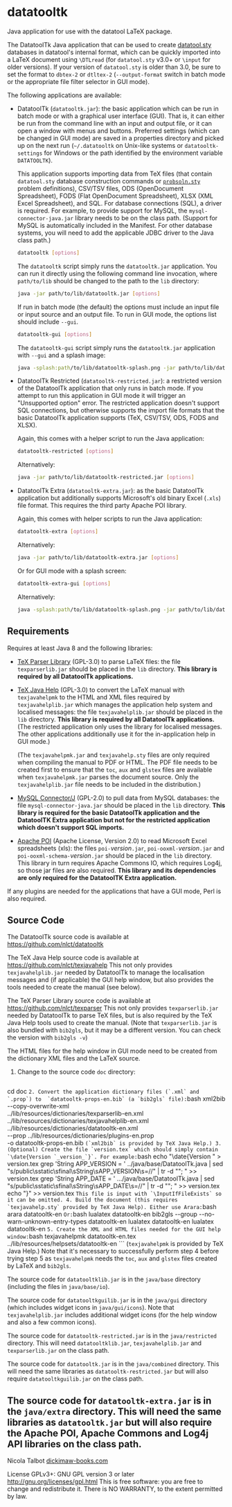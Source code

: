 # datatooltk
Java application for use with the datatool LaTeX package.

The DatatoolTk Java application that can be used to create
[datatool.sty](https://ctan.org/pkg/datatool) databases in
datatool's internal format, which can be quickly imported into a
LaTeX document using `\DTLread` (for `datatool.sty` v3.0+ or 
`\input` for older versions). If your version of `datatool.sty`
is older than 3.0, be sure to set the format to `dbtex-2` or
`dtltex-2` (`--output-format` switch in batch mode or the
appropriate file filter selector in GUI mode).

The following applications are available:

 - DatatoolTk (`datatooltk.jar`): the basic application which can be run in batch
   mode or with a graphical user interface (GUI). That is, it can
   either be run from the command line with an input and output
   file, or it can open a window with menus and buttons.
   Preferred settings (which can be changed in GUI mode) are saved
   in a properties directory and picked up on the
   next run (`~/.datatooltk` on Unix-like systems
   or `datatooltk-settings` for Windows or the path identified by the
   environment variable `DATATOOLTK`).

   This application supports importing data from TeX files
   (that contain `datatool.sty` database construction commands or
    [`probsoln.sty`](https://ctan.org/pkg/probsoln) problem definitions),
   CSV/TSV files,
   ODS (OpenDocument Spreadsheet), FODS (Flat OpenDocument Spreadsheet),
   XLSX (XML Excel Spreadsheet), and SQL. For database connections (SQL), 
   a driver is required.  For example, to provide support for MySQL, the
   `mysql-connector-java.jar` library needs to be on the class path.
   (Support for MySQL is automatically included in the Manifest.
    For other database systems, you will need to add the applicable JDBC driver to
    the Java class path.)

    ```bash
   datatooltk [options]
    ```
    The `datatooltk` script simply runs the `datatooltk.jar`
    application. You can run it directly using the following
    command line invocation, where `path/to/lib` should be
    changed to the path to the `lib` directory:

    ```bash
   java -jar path/to/lib/datatooltk.jar [options]
    ```

    If run in batch mode (the default) the options must include an input
    file or input source and an output file. To run in GUI mode, the
    options list should include `--gui`.

    ```bash
   datatooltk-gui [options]
    ```

    The `datatooltk-gui` script simply runs the `datatooltk.jar`
    application with `--gui` and a splash image:

    ```bash
   java -splash:path/to/lib/datatooltk-splash.png -jar path/to/lib/datatooltk.jar --gui [options]
    ```

 - DatatoolTk Restricted (`datatooltk-restricted.jar`):
   a restricted version of the DatatoolTk application that only runs
   in batch mode. If you attempt to run this application in GUI mode
   it will trigger an "Unsupported option" error. The restricted
   application doesn't support SQL connections, but otherwise
   supports the import file formats that the basic DatatoolTk
   application supports (TeX, CSV/TSV, ODS, FODS and XLSX).

   Again, this comes with a helper script to run the Java
   application:

    ```bash
   datatooltk-restricted [options]
    ```

   Alternatively:

    ```bash
   java -jar path/to/lib/datatooltk-restricted.jar [options]
    ```

 - DatatoolTk Extra (`datatooltk-extra.jar`):
   as the basic DatatoolTk application but additionally
   supports Microsoft's old binary Excel (`.xls`) file format.
   This requires the third party Apache POI library.

   Again, this comes with helper scripts to run the Java
   application:

    ```bash
   datatooltk-extra [options]
    ```

   Alternatively:

    ```bash
   java -jar path/to/lib/datatooltk-extra.jar [options]
    ```

   Or for GUI mode with a splash screen:

    ```bash
   datatooltk-extra-gui [options]
    ```

   Alternatively:
    ```bash
   java -splash:path/to/lib/datatooltk-splash.png -jar path/to/lib/datatooltk-extra.jar --gui [options]
    ```


## Requirements

Requires at least Java 8 and the following libraries:

 - [TeX Parser Library](https://github.com/nlct/texparser)
   (GPL-3.0)
   to parse LaTeX files: the file `texparserlib.jar`
   should be placed in the `lib` directory. **This library is
   required by all DatatoolTk applications.**
 - [TeX Java Help](https://github.com/nlct/texjavahelp) (GPL-3.0)
   to convert the LaTeX manual with `texjavahelpmk`
   to the HTML and XML files required by `texjavahelplib.jar`
   which manages the application help system and localised messages:
   the file `texjavahelplib.jar` should be placed in the `lib` directory.
   **This library is required by all DatatoolTk applications.**
   (The restricted application only uses the library for localised
   messages. The other applications additionally use it for
   the in-application help in GUI mode.)

   (The `texjavahelpmk.jar` and `texjavahelp.sty` files are only required 
   when compiling the manual to PDF or HTML. The PDF file needs to be created first
   to ensure that the `toc`, `aux` and `glstex` files are available
   when `texjavahelpmk.jar` parses the document source. Only the
   `texjavahelplib.jar` file needs to be included in the
   distribution.)

 - [MySQL Connector/J](https://dev.mysql.com/downloads/connector/j/)
   (GPL-2.0) 
   to pull data from MySQL databases: the file `mysql-connector-java.jar`
   should be placed in the `lib` directory.
   **This library is required for the basic DatatoolTk application
   and the DatatoolTK Extra application but not for the restricted
   application which doesn't support SQL imports.**

 - [Apache POI](https://poi.apache.org/) (Apache License, Version 2.0)
    to read Microsoft Excel spreadsheets (xls): the files `poi-`_version_`.jar`, 
   `poi-ooxml-`_version_`.jar` and `poi-ooxml-schema-`_version_`.jar` 
   should be placed in the `lib` directory. This library in turn
   requires Apache Commons IO, which requires Log4j, so those
   jar files are also required.
   **This library and its dependencies are only required for the 
   DatatoolTK Extra application.**
   
If any plugins are needed for the applications that have a GUI mode, 
Perl is also required.

## Source Code

The DatatoolTk source code is available at https://github.com/nlct/datatooltk

The TeX Java Help source code is available at
https://github.com/nlct/texjavahelp
This not only provides `texjavahelplib.jar` needed by DatatoolTk to 
manage the localisation messages and (if applicable) the GUI help
window, but also provides the tools needed to create the manual (see
below).

The TeX Parser Library source code is available at
https://github.com/nlct/texparser
This not only provides `texparserlib.jar` needed by DatatoolTk to
parse TeX files, but is also required by the TeX Java Help tools
used to create the manual. (Note that `texparserlib.jar` is also
bundled with `bib2gls`, but it may be a different version. You can
check the version with `bib2gls -v`)

The HTML files for the help window in GUI mode need to be created from the
dictionary XML files and the LaTeX source.

 1. Change to the source code `doc` directory:
    ```bash
   cd doc
    ```
 2. Convert the application dictionary files (`.xml` and `.prop`) to 
    `datatooltk-props-en.bib` (a `bib2gls` file):
    ```bash
   xml2bib --copy-overwrite-xml \
   ../lib/resources/dictionaries/texparserlib-en.xml \
   ../lib/resources/dictionaries/texjavahelplib-en.xml \
   ../lib/resources/dictionaries/datatooltk-en.xml \
   --prop ../lib/resources/dictionaries/plugins-en.prop \
   -o datatooltk-props-en.bib
    ```
   (`xml2bib` is provided by TeX Java Help.)
 3. (Optional) Create the file `version.tex` which should simply
    contain `\date{Version `_version_`}`. For example:
    ```bash
   echo "\\date{Version " > version.tex
   grep 'String APP_VERSION = ' ../java/base/DatatoolTk.java | sed "s/public\sstatic\sfinal\sString\sAPP_VERSION\s=//" | tr -d "\"\; " >> version.tex
   grep 'String APP_DATE = ' .../java/base/DatatoolTk.java | sed "s/public\sstatic\sfinal\sString\sAPP_DATE\s=//" | tr -d "\"\; " >> version.tex
   echo "}" >> version.tex
    ```
   This file is input with `\InputIfFileExists` so it can be omitted.
 4. Build the document (this requires `texjavahelp.sty` provided
    by TeX Java Help). Either use Arara:
    ```bash
   arara datatooltk-en
    ```
   Or:
    ```bash
   lualatex datatooltk-en
   bib2gls --group --no-warn-unknown-entry-types datatooltk-en
   lualatex datatooltk-en
   lualatex datatooltk-en
    ```
 5. Create the XML and HTML files needed for the GUI help window:
    ```bash
   texjavahelpmk datatooltk-en.tex ../lib/resources/helpsets/datatooltk-en
    ```
   (`texjavahelpmk` is provided by TeX Java Help.)
   Note that it's necessary to successfully perform step 4 before
   trying step 5 as `texjavahelpmk` needs the `toc`, `aux` and
   `glstex` files created by LaTeX and `bib2gls`.

The source code for `datatooltklib.jar` is in the `java/base` directory
(including the files in `java/base/io`).

The source code for `datatooltkguilib.jar` is in the `java/gui` directory
(which includes widget icons in `java/gui/icons`). Note that
`texjavahelplib.jar` includes additional widget icons (for the help
window and also a few common icons).

The source code for `datatooltk-restricted.jar` is in the
`java/restricted` directory. This will need `datatooltklib.jar`,
`texjavahelplib.jar` and `texparserlib.jar` on the
class path.

The source code for `datatooltk.jar` is in the 
`java/combined` directory. This will need the same libraries 
as `datatooltk-restricted.jar` but will also require
`datatooltkguilib.jar` on the class path.

The source code for `datatooltk-extra.jar` is in the `java/extra`
directory. This will need the same libraries
as `datatooltk.jar` but will also require the Apache POI, Apache
Commons and Log4j API libraries on the class path.
---

Nicola Talbot [dickimaw-books.com](https://www.dickimaw-books.com/)

License GPLv3+: GNU GPL version 3 or later
http://gnu.org/licenses/gpl.html
This is free software: you are free to change and redistribute it.
There is NO WARRANTY, to the extent permitted by law.
